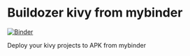 # Buildozer kivy from mybinder

[![Binder](https://mybinder.org/badge.svg)](https://mybinder.org/v2/gh/Zoxorer/buildozer/HEAD?labpath=index.ipynb)

Deploy your kivy projects to APK from mybinder
